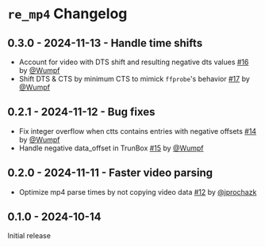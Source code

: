 # `re_mp4` Changelog

## 0.3.0 - 2024-11-13 - Handle time shifts
* Account for video with DTS shift and resulting negative dts values [#16](https://github.com/rerun-io/re_mp4/pull/16) by [@Wumpf](https://github.com/Wumpf)
* Shift DTS & CTS by minimum CTS to mimick `ffprobe`'s behavior [#17](https://github.com/rerun-io/re_mp4/pull/17) by [@Wumpf](https://github.com/Wumpf)


## 0.2.1 - 2024-11-12 - Bug fixes
* Fix integer overflow when ctts contains entries with negative offsets [#14](https://github.com/rerun-io/re_mp4/pull/14) by [@Wumpf](https://github.com/Wumpf)
* Handle negative data_offset in TrunBox [#15](https://github.com/rerun-io/re_mp4/pull/15) by [@Wumpf](https://github.com/Wumpf)


## 0.2.0 - 2024-11-11 - Faster video parsing
* Optimize mp4 parse times by not copying video data [#12](https://github.com/rerun-io/re_mp4/pull/12) by [@jprochazk](https://github.com/jprochazk)


## 0.1.0 - 2024-10-14
Initial release
